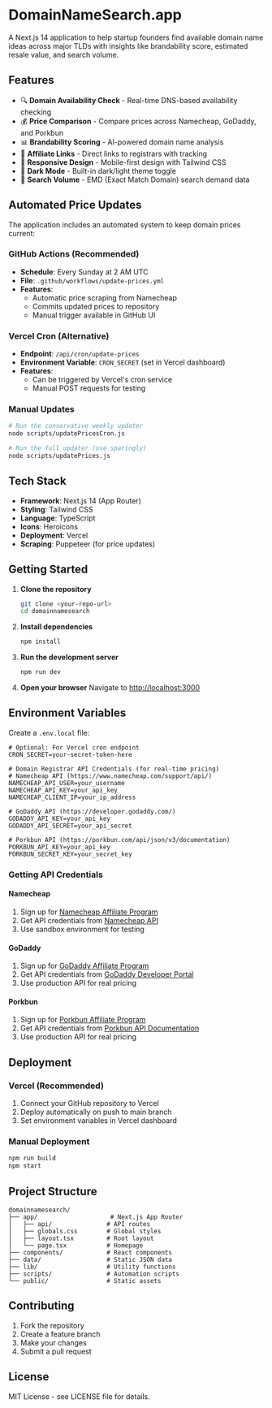 # DomainNameSearch.app

A Next.js 14 application to help startup founders find available domain name ideas across major TLDs with insights like brandability score, estimated resale value, and search volume.

## Features

- 🔍 **Domain Availability Check** - Real-time DNS-based availability checking
- 💰 **Price Comparison** - Compare prices across Namecheap, GoDaddy, and Porkbun
- 📊 **Brandability Scoring** - AI-powered domain name analysis
- 🔗 **Affiliate Links** - Direct links to registrars with tracking
- 📱 **Responsive Design** - Mobile-first design with Tailwind CSS
- 🌙 **Dark Mode** - Built-in dark/light theme toggle
- 🎯 **Search Volume** - EMD (Exact Match Domain) search demand data

## Automated Price Updates

The application includes an automated system to keep domain prices current:

### GitHub Actions (Recommended)
- **Schedule**: Every Sunday at 2 AM UTC
- **File**: `.github/workflows/update-prices.yml`
- **Features**: 
  - Automatic price scraping from Namecheap
  - Commits updated prices to repository
  - Manual trigger available in GitHub UI

### Vercel Cron (Alternative)
- **Endpoint**: `/api/cron/update-prices`
- **Environment Variable**: `CRON_SECRET` (set in Vercel dashboard)
- **Features**:
  - Can be triggered by Vercel's cron service
  - Manual POST requests for testing

### Manual Updates
```bash
# Run the conservative weekly updater
node scripts/updatePricesCron.js

# Run the full updater (use sparingly)
node scripts/updatePrices.js
```

## Tech Stack

- **Framework**: Next.js 14 (App Router)
- **Styling**: Tailwind CSS
- **Language**: TypeScript
- **Icons**: Heroicons
- **Deployment**: Vercel
- **Scraping**: Puppeteer (for price updates)

## Getting Started

1. **Clone the repository**
   ```bash
   git clone <your-repo-url>
   cd domainnamesearch
   ```

2. **Install dependencies**
   ```bash
   npm install
   ```

3. **Run the development server**
   ```bash
   npm run dev
   ```

4. **Open your browser**
   Navigate to [http://localhost:3000](http://localhost:3000)

## Environment Variables

Create a `.env.local` file:
```env
# Optional: For Vercel cron endpoint
CRON_SECRET=your-secret-token-here

# Domain Registrar API Credentials (for real-time pricing)
# Namecheap API (https://www.namecheap.com/support/api/)
NAMECHEAP_API_USER=your_username
NAMECHEAP_API_KEY=your_api_key
NAMECHEAP_CLIENT_IP=your_ip_address

# GoDaddy API (https://developer.godaddy.com/)
GODADDY_API_KEY=your_api_key
GODADDY_API_SECRET=your_api_secret

# Porkbun API (https://porkbun.com/api/json/v3/documentation)
PORKBUN_API_KEY=your_api_key
PORKBUN_SECRET_KEY=your_secret_key
```

### Getting API Credentials

#### Namecheap
1. Sign up for [Namecheap Affiliate Program](https://www.namecheap.com/affiliate/)
2. Get API credentials from [Namecheap API](https://www.namecheap.com/support/api/)
3. Use sandbox environment for testing

#### GoDaddy
1. Sign up for [GoDaddy Affiliate Program](https://www.godaddy.com/affiliate/)
2. Get API credentials from [GoDaddy Developer Portal](https://developer.godaddy.com/)
3. Use production API for real pricing

#### Porkbun
1. Sign up for [Porkbun Affiliate Program](https://porkbun.com/affiliate/)
2. Get API credentials from [Porkbun API Documentation](https://porkbun.com/api/json/v3/documentation)
3. Use production API for real pricing

## Deployment

### Vercel (Recommended)
1. Connect your GitHub repository to Vercel
2. Deploy automatically on push to main branch
3. Set environment variables in Vercel dashboard

### Manual Deployment
```bash
npm run build
npm start
```

## Project Structure

```
domainnamesearch/
├── app/                    # Next.js App Router
│   ├── api/               # API routes
│   ├── globals.css        # Global styles
│   ├── layout.tsx         # Root layout
│   └── page.tsx           # Homepage
├── components/            # React components
├── data/                  # Static JSON data
├── lib/                   # Utility functions
├── scripts/               # Automation scripts
└── public/                # Static assets
```

## Contributing

1. Fork the repository
2. Create a feature branch
3. Make your changes
4. Submit a pull request

## License

MIT License - see LICENSE file for details. 